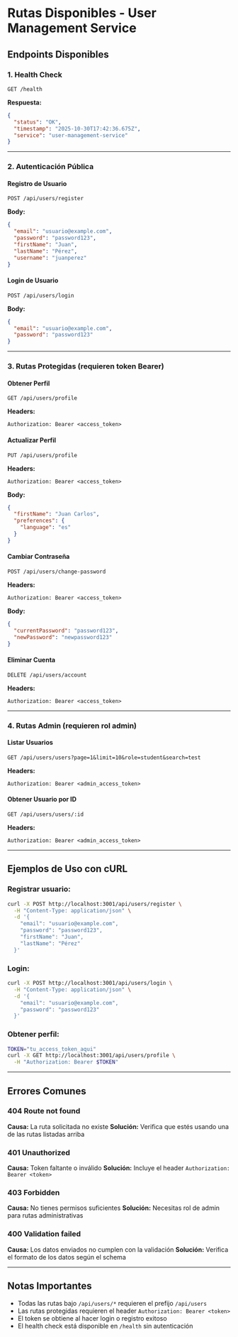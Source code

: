 # Rutas Disponibles - User Management Service

## Endpoints Disponibles

### 1. Health Check
```
GET /health
```
**Respuesta:**
```json
{
  "status": "OK",
  "timestamp": "2025-10-30T17:42:36.675Z",
  "service": "user-management-service"
}
```

---

### 2. Autenticación Pública

#### Registro de Usuario
```
POST /api/users/register
```
**Body:**
```json
{
  "email": "usuario@example.com",
  "password": "password123",
  "firstName": "Juan",
  "lastName": "Pérez",
  "username": "juanperez"
}
```

#### Login de Usuario
```
POST /api/users/login
```
**Body:**
```json
{
  "email": "usuario@example.com",
  "password": "password123"
}
```

---

### 3. Rutas Protegidas (requieren token Bearer)

#### Obtener Perfil
```
GET /api/users/profile
```
**Headers:**
```
Authorization: Bearer <access_token>
```

#### Actualizar Perfil
```
PUT /api/users/profile
```
**Headers:**
```
Authorization: Bearer <access_token>
```
**Body:**
```json
{
  "firstName": "Juan Carlos",
  "preferences": {
    "language": "es"
  }
}
```

#### Cambiar Contraseña
```
POST /api/users/change-password
```
**Headers:**
```
Authorization: Bearer <access_token>
```
**Body:**
```json
{
  "currentPassword": "password123",
  "newPassword": "newpassword123"
}
```

#### Eliminar Cuenta
```
DELETE /api/users/account
```
**Headers:**
```
Authorization: Bearer <access_token>
```

---

### 4. Rutas Admin (requieren rol admin)

#### Listar Usuarios
```
GET /api/users/users?page=1&limit=10&role=student&search=test
```
**Headers:**
```
Authorization: Bearer <admin_access_token>
```

#### Obtener Usuario por ID
```
GET /api/users/users/:id
```
**Headers:**
```
Authorization: Bearer <admin_access_token>
```

---

## Ejemplos de Uso con cURL

### Registrar usuario:
```bash
curl -X POST http://localhost:3001/api/users/register \
  -H "Content-Type: application/json" \
  -d '{
    "email": "usuario@example.com",
    "password": "password123",
    "firstName": "Juan",
    "lastName": "Pérez"
  }'
```

### Login:
```bash
curl -X POST http://localhost:3001/api/users/login \
  -H "Content-Type: application/json" \
  -d '{
    "email": "usuario@example.com",
    "password": "password123"
  }'
```

### Obtener perfil:
```bash
TOKEN="tu_access_token_aqui"
curl -X GET http://localhost:3001/api/users/profile \
  -H "Authorization: Bearer $TOKEN"
```

---

## Errores Comunes

### 404 Route not found
**Causa:** La ruta solicitada no existe
**Solución:** Verifica que estés usando una de las rutas listadas arriba

### 401 Unauthorized
**Causa:** Token faltante o inválido
**Solución:** Incluye el header `Authorization: Bearer <token>`

### 403 Forbidden
**Causa:** No tienes permisos suficientes
**Solución:** Necesitas rol de admin para rutas administrativas

### 400 Validation failed
**Causa:** Los datos enviados no cumplen con la validación
**Solución:** Verifica el formato de los datos según el schema

---

## Notas Importantes

- Todas las rutas bajo `/api/users/*` requieren el prefijo `/api/users`
- Las rutas protegidas requieren el header `Authorization: Bearer <token>`
- El token se obtiene al hacer login o registro exitoso
- El health check está disponible en `/health` sin autenticación

